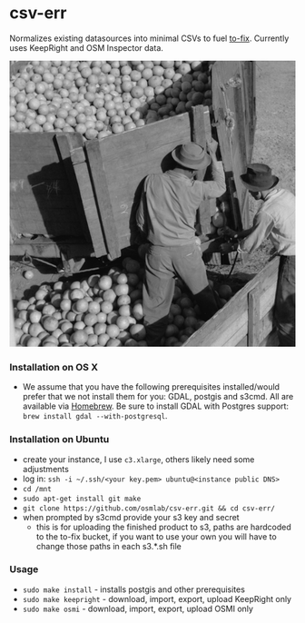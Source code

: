 csv-err
==============

Normalizes existing datasources into minimal CSVs to fuel [to-fix](https://github.com/osmlab/to-fix). Currently uses KeepRight and OSM Inspector data.

![](./csv-err.png)

### Installation on OS X
- We assume that you have the following prerequisites installed/would prefer that we not install them for you: GDAL, postgis and s3cmd. All are available via [Homebrew](http://brew.sh). Be sure to install GDAL with Postgres support: `brew install gdal --with-postgresql`.

### Installation on Ubuntu
- create your instance, I use `c3.xlarge`, others likely need some adjustments
- log in: `ssh -i ~/.ssh/<your key.pem> ubuntu@<instance public DNS>`
- `cd /mnt`
- `sudo apt-get install git make`
- `git clone https://github.com/osmlab/csv-err.git && cd csv-err/`
- when prompted by s3cmd provide your s3 key and secret
  - this is for uploading the finished product to s3, paths are hardcoded to the to-fix bucket, if you want to use your own you will have to change those paths in each s3.*.sh file

### Usage
- `sudo make install` - installs postgis and other prerequisites
- `sudo make keepright` - download, import, export, upload KeepRight only
- `sudo make osmi` - download, import, export, upload OSMI only
